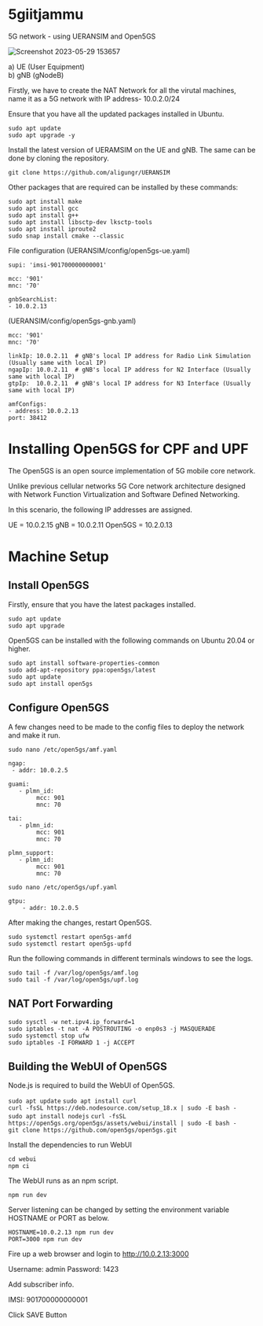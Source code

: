 # 5giitjammu
5G network - using UERANSIM and Open5GS

![Screenshot 2023-05-29 153657](https://github.com/samareshbera/5giitjammu/assets/134690717/65844f36-9a46-439d-82af-ccd6f9afb25d)


a) UE (User Equipment)  
b) gNB (gNodeB) 

Firstly, we have to create the NAT Network for all the virutal machines, name it as a 5G network with IP address- 10.0.2.0/24

Ensure that you have all the updated packages installed in Ubuntu.

`sudo apt update`  
`sudo apt upgrade -y`  

Install the latest version of UERAMSIM on the UE and gNB. The same can be done by cloning the repository.

`git clone https://github.com/aligungr/UERANSIM`  

Other packages that are required can be installed by these commands:

`sudo apt install make`  
`sudo apt install gcc`  
`sudo apt install g++`  
`sudo apt install libsctp-dev lksctp-tools`  
`sudo apt install iproute2`  
`sudo snap install cmake --classic` 

File configuration
(UERANSIM/config/open5gs-ue.yaml)

`supi: 'imsi-901700000000001'`  

`mcc: '901'`  
`mnc: '70'`  

`gnbSearchList:`  
  `- 10.0.2.13`  

(UERANSIM/config/open5gs-gnb.yaml)

`mcc: '901'`  
`mnc: '70'`  

`linkIp: 10.0.2.11  # gNB's local IP address for Radio Link Simulation (Usually same with local IP)`  
`ngapIp: 10.0.2.11  # gNB's local IP address for N2 Interface (Usually same with local IP)`  
`gtpIp:  10.0.2.11  # gNB's local IP address for N3 Interface (Usually same with local IP)`  

`amfConfigs:`  
  `- address: 10.0.2.13`  
    `port: 38412`  



# Installing Open5GS for CPF and UPF

The Open5GS is an open source implementation of 5G mobile core network.  

Unlike previous cellular networks 5G Core network architecture designed with Network Function Virtualization and Software Defined Networking.

In this scenario, the following IP addresses are assigned.

UE = 10.0.2.15
gNB = 10.0.2.11
Open5GS = 10.2.0.13

# Machine Setup

## Install Open5GS

Firstly, ensure that you have the latest packages installed.

`sudo apt update`  
`sudo apt upgrade`  

Open5GS can be installed with the following commands on Ubuntu 20.04 or higher.

`sudo apt install software-properties-common`  
`sudo add-apt-repository ppa:open5gs/latest`  
`sudo apt update`  
`sudo apt install open5gs`  


## Configure Open5GS

A few changes need to be made to the config files to deploy the network and make it run.

`sudo nano /etc/open5gs/amf.yaml`  

    ngap:
     - addr: 10.0.2.5

    guami:
       - plmn_id:
            mcc: 901
            mnc: 70

    tai:
       - plmn_id:
            mcc: 901
            mnc: 70

    plmn_support:
       - plmn_id:
            mcc: 901
            mnc: 70


`sudo nano /etc/open5gs/upf.yaml`  

    gtpu:
        - addr: 10.2.0.5


After making the changes, restart Open5GS.

`sudo systemctl restart open5gs-amfd`  
`sudo systemctl restart open5gs-upfd`  


Run the following commands in different terminals windows to see the logs.

`sudo tail -f /var/log/open5gs/amf.log`  
`sudo tail -f /var/log/open5gs/upf.log`  


## NAT Port Forwarding

`sudo sysctl -w net.ipv4.ip_forward=1`  
`sudo iptables -t nat -A POSTROUTING -o enp0s3 -j MASQUERADE`  
`sudo systemctl stop ufw`  
`sudo iptables -I FORWARD 1 -j ACCEPT`  


## Building the WebUI of Open5GS

Node.js is required to build the WebUI of Open5GS.

`sudo apt update`
`sudo apt install curl`  
`curl -fsSL https://deb.nodesource.com/setup_18.x | sudo -E bash -`  
`sudo apt install nodejs` 
`curl -fsSL https://open5gs.org/open5gs/assets/webui/install | sudo -E bash -`  
`git clone https://github.com/open5gs/open5gs.git`  


Install the dependencies to run WebUI

`cd webui`  
`npm ci`  

The WebUI runs as an npm script.

`npm run dev`  

Server listening can be changed by setting the environment variable HOSTNAME or PORT as below.

`HOSTNAME=10.0.2.13 npm run dev`  
`PORT=3000 npm run dev`


Fire up a web browser and login to http://10.0.2.13:3000

Username: admin
Password: 1423

Add subscriber info.

IMSI: 901700000000001

Click SAVE Button
